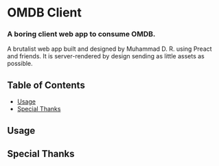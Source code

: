 # OMDB Client
### A boring client web app to consume OMDB.

A brutalist web app built and designed by Muhammad D. R. using Preact and friends. It is server-rendered by design sending as little assets as possible.

## Table of Contents
- [Usage](#usage)
- [Special Thanks](#thanks)

## Usage

## Special Thanks